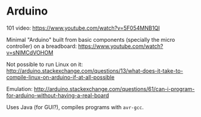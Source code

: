 # Arduino

101 video: https://www.youtube.com/watch?v=5F054MNB1QI

Minimal "Arduino" built from basic components (specially the micro controller) on a breadboard: <https://www.youtube.com/watch?v=sNIMCdVOHOM>

Not possible to run Linux on it: http://arduino.stackexchange.com/questions/13/what-does-it-take-to-compile-linux-on-arduino-if-at-all-possible

Emulation: http://arduino.stackexchange.com/questions/61/can-i-program-for-arduino-without-having-a-real-board

Uses Java (for GUI?), compiles programs with `avr-gcc`.

